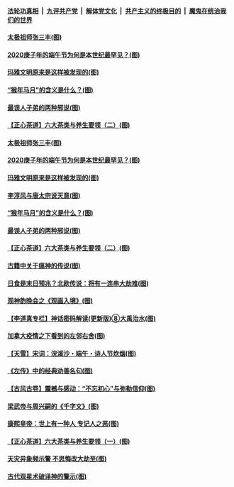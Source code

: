 ####  [法轮功真相](../../../../basic/blob/master/README.md?t=06260031) &nbsp;|&nbsp; [九评共产党](../../../../9ping.md/blob/master/README.md?t=06260031) &nbsp;|&nbsp; [解体党文化](../../../../jtdwh.md/blob/master/README.md?t=06260031)  &nbsp;|&nbsp; [共产主义的终极目的](../../../../gczydzjmd.md/blob/master/README.md?t=06260031) &nbsp;|&nbsp; [魔鬼在统治我们的世界](../../../../mgztzwmdsj.md/blob/master/README.md?t=06260031) 

#### [太极祖师张三丰(图)](../pages/p7/937351.md?t=06260031) 

#### [2020庚子年的端午节为何是本世纪最罕见？(图)](../pages/p7/937552.md?t=06260031) 

#### [玛雅文明原来是这样被发现的(图)](../pages/p7/937511.md?t=06260031) 

#### [“猴年马月”的含义是什么？(图)](../pages/p7/937346.md?t=06260031) 

#### [最误人子弟的两种邪说(图)](../pages/p7/937431.md?t=06260031) 

#### [【正心茶道】六大茶类与养生要领（二）(图)](../pages/p7/936912.md?t=06260031) 

#### [太极祖师张三丰(图)](../pages/p7/937351.md?t=06260031) 

#### [2020庚子年的端午节为何是本世纪最罕见？(图)](../pages/p7/937552.md?t=06260031) 

#### [玛雅文明原来是这样被发现的(图)](../pages/p7/937511.md?t=06260031) 

#### [李淳风与唐太宗说天意(图)](../pages/p7/937350.md?t=06260031) 

#### [“猴年马月”的含义是什么？(图)](../pages/p7/937346.md?t=06260031) 

#### [最误人子弟的两种邪说(图)](../pages/p7/937431.md?t=06260031) 

#### [【正心茶道】六大茶类与养生要领（二）(图)](../pages/p7/936912.md?t=06260031) 

#### [古籍中关于瘟神的传说(图)](../pages/p7/937430.md?t=06260031) 

#### [日食是末日预兆？北欧传说：将有一连串大劫难(图)](../pages/p7/936700.md?t=06260031) 

#### [观神韵晚会之《观画入境》(图)](../pages/p7/935454.md?t=06260031) 

#### [【李道真专栏】神话密码解读(更新版)⑧大禹治水(图)](../pages/p7/937066.md?t=06260031) 

#### [加拿大疫情之下看到的左邻右舍(图)](../pages/p7/937068.md?t=06260031) 

#### [【天雪】宋词：浣溪沙・端午・诗人节炊烟(图)](../pages/p7/937130.md?t=06260031) 

#### [《左传》中的经典劝善名句(图)](../pages/p7/936916.md?t=06260031) 

#### [【古风古卷】震撼与感动：“不忘初心”与弥勒信仰(图)](../pages/p7/937137.md?t=06260031) 

#### [梁武帝与周兴嗣的《千字文》(图)](../pages/p7/936914.md?t=06260031) 

#### [康熙皇帝：世上有一种人 专记人之恶(图)](../pages/p7/937141.md?t=06260031) 

#### [【正心茶道】六大茶类与养生要领（一）(图)](../pages/p7/936910.md?t=06260031) 

#### [天灾异象频示警 不思悔改大劫至(图)](../pages/p7/937076.md?t=06260031) 

#### [古代观星术破译神的警示(图)](../pages/p7/936938.md?t=06260031) 

